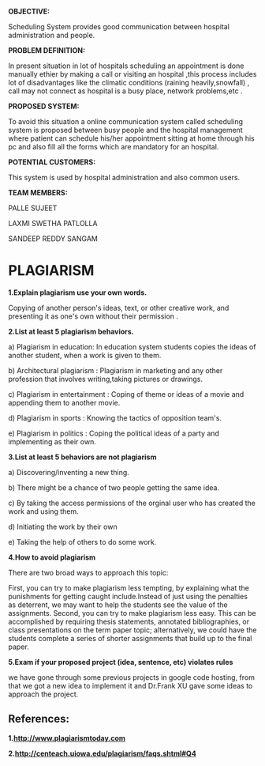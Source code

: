 **OBJECTIVE:**


Scheduling System provides good communication between hospital administration and people.



**PROBLEM DEFINITION:**


In present situation in lot of hospitals scheduling an appointment is done manually ethier by making a call or visiting an hospital ,this process includes lot of disadvantages like the climatic conditions (raining heavily,snowfall) , call may not connect as hospital is a busy place, network problems,etc .


**PROPOSED SYSTEM:**


To avoid this situation a online communication system called scheduling system is proposed between busy people and the  hospital management where patient can schedule his/her appointment sitting at home through his pc and also fill all the forms which are mandatory for an hospital.


**POTENTIAL CUSTOMERS:**


This system is used by hospital administration and also common users.



**TEAM MEMBERS:**


PALLE SUJEET

LAXMI SWETHA PATLOLLA

SANDEEP REDDY SANGAM


# PLAGIARISM #

**1.Explain plagiarism use your own words.**

Copying of another person's ideas, text, or other creative work, and presenting it as one's own without their permission .


**2.List  at least 5 plagiarism behaviors.**


a) Plagiarism in education: In education system students copies the ideas of another student, when a work is given to them.

b) Architectural plagiarism : Plagiarism in marketing and any other profession that involves writing,taking pictures or drawings.

c) Plagiarism in entertainment : Coping of theme or ideas of a movie and appending them to another movie.

d) Plagiarism in sports : Knowing the tactics of opposition team's.

e) Plagiarism in politics : Coping the political ideas of a party and implementing as their own.

**3.List  at least 5 behaviors are not  plagiarism**

a) Discovering/inventing a new thing.

b) There might be a chance of two people getting the same idea.

c) By taking the access permissions of the orginal user who has created the work and      using them.

d) Initiating the work by their own

e) Taking the help of others to do some work.


**4.How to avoid plagiarism**

There are two broad ways to approach this topic:

First, you can try to make plagiarism less tempting, by explaining what the punishments for getting caught include.Instead of just using the penalties as deterrent, we may want to help the students see the value of the assignments.
Second, you can try to make plagiarism less easy. This can be accomplished by requiring thesis statements, annotated bibliographies, or class presentations on the term paper topic; alternatively, we could have the students complete a series of shorter assignments that build up to the final paper.


**5.Exam if your proposed project (idea, sentence, etc) violates rules**

we have gone through some previous projects in google code hosting, from that we got a
new idea to implement it and Dr.Frank XU gave some ideas to approach the project.

## References: ##

**1.http://www.plagiarismtoday.com**

**2.http://centeach.uiowa.edu/plagiarism/faqs.shtml#Q4**

